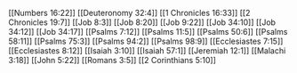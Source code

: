 [[Numbers 16:22]]
[[Deuteronomy 32:4]]
[[1 Chronicles 16:33]]
[[2 Chronicles 19:7]]
[[Job 8:3]]
[[Job 8:20]]
[[Job 9:22]]
[[Job 34:10]]
[[Job 34:12]]
[[Job 34:17]]
[[Psalms 7:12]]
[[Psalms 11:5]]
[[Psalms 50:6]]
[[Psalms 58:11]]
[[Psalms 75:3]]
[[Psalms 94:2]]
[[Psalms 98:9]]
[[Ecclesiastes 7:15]]
[[Ecclesiastes 8:12]]
[[Isaiah 3:10]]
[[Isaiah 57:1]]
[[Jeremiah 12:1]]
[[Malachi 3:18]]
[[John 5:22]]
[[Romans 3:5]]
[[2 Corinthians 5:10]]
